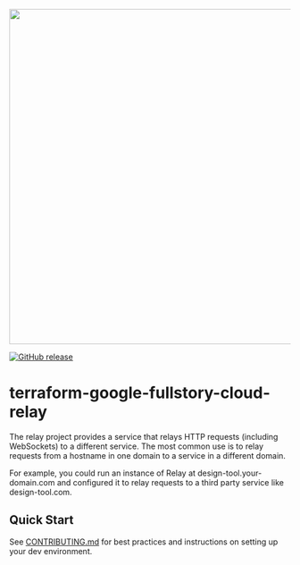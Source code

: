 <a href="https://fullstory.com"><img src="https://d36ubspakw5kl4.cloudfront.net/fullstory.png" width="600"></a>

[![GitHub release](https://img.shields.io/github/release/fullstorydev/terraform-google-fullstory-cloud-relay.svg)](https://github.com/fullstorydev/terraform-google-fullstory-cloud-relay/releases/)

# terraform-google-fullstory-cloud-relay

The relay project provides a service that relays HTTP requests (including WebSockets) to a different service. The most common use is to relay requests from a hostname in one domain to a service in a different domain.

For example, you could run an instance of Relay at design-tool.your-domain.com and configured it to relay requests to a third party service like design-tool.com.

## Quick Start
See [CONTRIBUTING.md](https://github.com/fullstorydev/terraform-google-fullstory-cloud-relay/blob/main/.github/CONTRIBUTING.md) for best practices and instructions on setting up your dev environment.